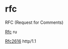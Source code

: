 # rfc
RFC (Request for Comments) 

[Rfc](https://rfc2.ru/) ru

[Rfc2616](https://tools.ietf.org/html/rfc2616) http/1.1
